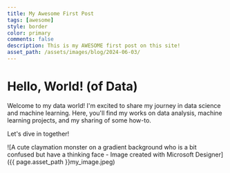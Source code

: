 ```yaml
---
title: My Awesome First Post
tags: [awesome]
style: border
color: primary
comments: false
description: This is my AWESOME first post on this site!
asset_path: /assets/images/blog/2024-06-03/
---
```

# Hello, World! (of Data)

Welcome to my data world! I'm excited to share my journey in data science and machine learning. Here, you'll find my works on data analysis, machine learning projects, and my sharing of some how-to. 

Let's dive in together!

![A cute claymation monster on a gradient background who is a bit confused but have a thinking face - Image created with Microsoft Designer]({{ page.asset_path }}my_image.jpeg)
